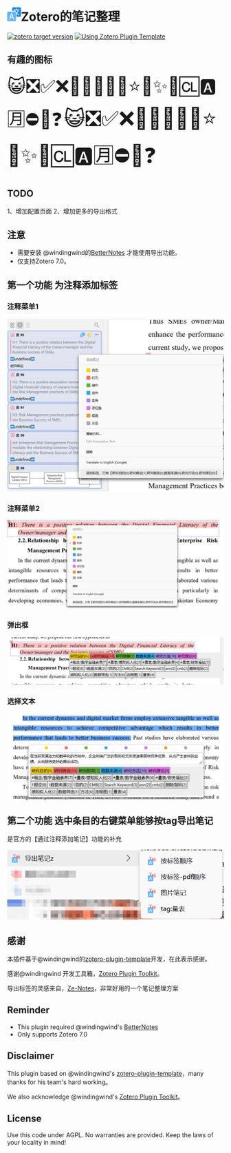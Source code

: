 # ![笔记标签整Zotero的笔记整理理](addon/chrome/content/icons/favicon.png)Zotero的笔记整理

[![zotero target version](https://img.shields.io/badge/Zotero-7-green?style=flat-square&logo=zotero&logoColor=CC2936)](https://www.zotero.org)
[![Using Zotero Plugin Template](https://img.shields.io/badge/Using-Zotero%20Plugin%20Template-blue?style=flat-square&logo=github)](https://github.com/windingwind/zotero-plugin-template)

## 有趣的图标

<span style="font-size:3em">😺❎✅❌🐉🦀🐓🦋🌸⭐🌟✨📍🆑🅰️🈷️⛔🚫❓</span>
<font size=30>😺❎✅❌🐉🦀🐓🦋🌸⭐🌟✨📍🆑🅰️🈷️⛔🚫❓</font>

## TODO

1、增加配置页面
2、增加更多的导出格式

## 注意

- 需要安装 @windingwind的[BetterNotes](https://github.com/windingwind/zotero-better-notes/releases/) 才能使用导出功能。
- 仅支持Zotero 7.0。

## 第一个功能 为注释添加标签

### 注释菜单1

![注释菜单1](./doc/注释菜单1.png)

### 注释菜单2

![注释菜单2](./doc/注释菜单2.png)

### 弹出框

![弹出框](./doc/弹出框.png)

### 选择文本

![选择文本](./doc/选择文本.png)

## 第二个功能 选中条目的右键菜单能够按tag导出笔记

是官方的【通过注释添加笔记】功能的补充

![选中条目的右键菜单](./doc/选中条目的右键菜单.png)

## 感谢

本插件基于@windingwind的[zotero-plugin-template](https://github.com/windingwind/zotero-plugin-template)开发，在此表示感谢。

感谢@windingwind 开发工具箱，[Zotero Plugin Toolkit](https://github.com/windingwind/zotero-plugin-toolkit)。

导出标签的灵感来自，[Ze-Notes](https://github.com/frianasoa/Ze-Notes)，非常好用的一个笔记整理方案

## Reminder

- This plugin required @windingwind's [BetterNotes](https://github.com/windingwind/zotero-better-notes/releases/)
- Only supports Zotero 7.0

## Disclaimer

This plugin based on @windingwind's [zotero-plugin-template](https://github.com/windingwind/zotero-plugin-template)，many thanks for his team's hard working。

We also acknowledge @windingwind's [Zotero Plugin Toolkit](https://github.com/windingwind/zotero-plugin-toolkit)。

## License

Use this code under AGPL. No warranties are provided. Keep the laws of your locality in mind!
